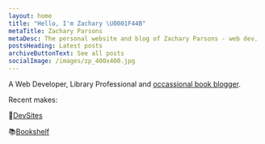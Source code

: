 ```yaml
---
layout: home
title: "Hello, I'm Zachary \U0001F44B"
metaTitle: Zachary Parsons
metaDesc: The personal website and blog of Zachary Parsons - web dev.
postsHeading: Latest posts
archiveButtonText: See all posts
socialImage: /images/zp_400x400.jpg
---
```

A Web Developer, Library Professional and [occassional book blogger](https://alwaysbooks.co.uk).


Recent makes:

🚀[DevSites](https://devsites.netlify.app)

📚[Bookshelf](/bookshelf)
